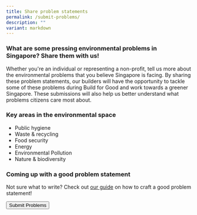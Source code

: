 ```yaml
---
title: Share problem statements
permalink: /submit-problems/
description: ""
variant: markdown
---
```

### **What are some pressing environmental problems in Singapore? Share them with us!**

Whether you're an individual or representing a non-profit, tell us more about the environmental problems that you believe Singapore is facing. By sharing these problem statements, our builders will have the opportunity to tackle some of these problems during Build for Good and work towards a greener Singapore. These submissions will also help us better understand what problems citizens care most about.

### Key areas in the environmental space

* Public hygiene
* Waste &amp; recycling
* Food security
* Energy
* Environmental Pollution
* Nature &amp; biodiversity


### Coming up with a good problem statement
Not sure what to write? Check out [our guide](/problem-statement-guide/) on how to craft a good problem statement!

<a href="[https://form.gov.sg/65e834286bd31a821726d281](https://form.gov.sg/65e834286bd31a821726d281)"> <button class="bp-button is-secondary is-medium has-text-white is-uppercase search-button"> Submit Problems </button> </a>